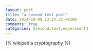 ```yaml
---
layout: post
title: "a second test post"
date: 2014-10-09 13:34:32 +0300
comments: true
categories: [second,test,experiment] 
---
```

{% wikipedia cryptography %}
